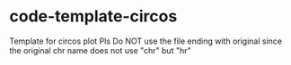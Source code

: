 # code-template-circos
Template for circos plot
Pls Do NOT use the file ending with original since the original chr name does not use "chr" but "hr"

